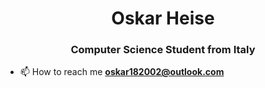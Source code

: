 <h1 align="center">Oskar Heise</h1>
<h3 align="center">Computer Science Student from Italy</h3>

- 📫 How to reach me **oskar182002@outlook.com**
